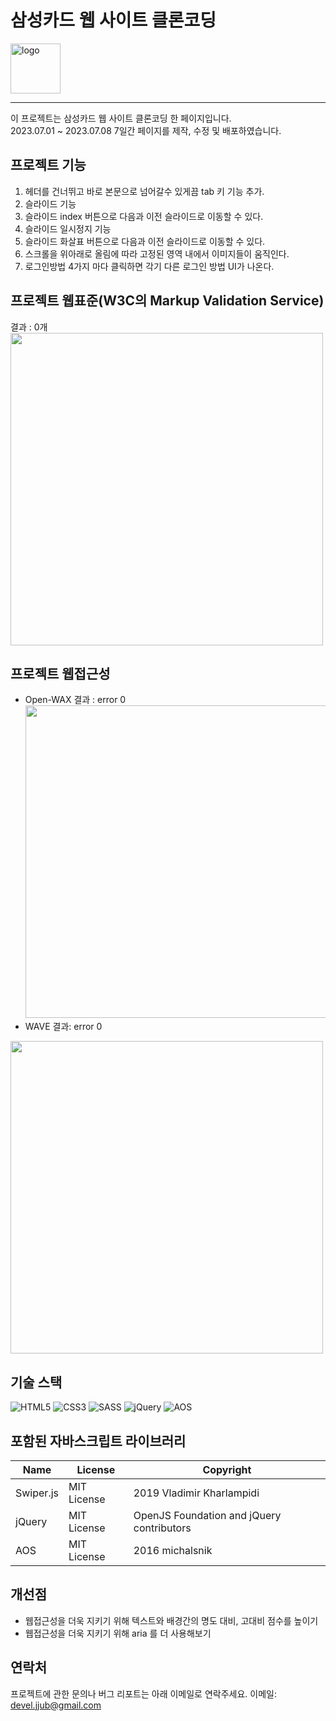 # 삼성카드 웹 사이트 클론코딩 

  <img alt="logo" src="https://github.com/jjub0217/samsung-card_github.io/assets/62126380/b427355b-9a4a-472a-b1c7-19da94c6c5f6" width=80>


----
이 프로젝트는 삼성카드 웹 사이트 클론코딩 한 페이지입니다. <br>
2023.07.01 ~ 2023.07.08 7일간 페이지를 제작, 수정 및 배포하였습니다. <br>


## 프로젝트 기능
1. 헤더를 건너뛰고 바로 본문으로 넘어갈수 있게끔 tab 키 기능 추가.
2. 슬라이드 기능
3. 슬라이드 index 버튼으로 다음과 이전 슬라이드로 이동할 수 있다.
4. 슬라이드 일시정지 기능
5. 슬라이드 화살표 버튼으로 다음과 이전 슬라이드로 이동할 수 있다.
6. 스크롤을 위아래로 올림에 따라 고정된 영역 내에서 이미지들이 움직인다.  
7. 로그인방법 4가지 마다 클릭하면 각기 다른 로그인 방법 UI가 나온다.


## 프로젝트 웹표준(W3C의 Markup Validation Service)
결과 : 0개 <br>
<img src="https://github.com/jjub0217/samsung-card_github.io/assets/62126380/ddbf94ee-5159-47ef-a1ab-b5ca819dbdea" width=500> <br>


## 프로젝트 웹접근성

- Open-WAX 결과 : error 0 <br>
<img src="https://github.com/jjub0217/samsung-card_github.io/assets/62126380/5cb6ce48-cb81-4568-a12e-0383f62c1bda" width=500> <br>
- WAVE 결과: error 0 <br>
<img src="https://github.com/jjub0217/beautiful.github.io/assets/62126380/ffb245d7-2bab-4bd5-826f-e4e504108665" width=500>


## 기술 스택
![HTML5](https://img.shields.io/badge/HTML5-FE642E?style=flat-square&logo=HTML5&logoColor=white)
![CSS3](https://img.shields.io/badge/CSS3-2E9AFE?style=flat-square&logo=CSS3&logoColor=white)
![SASS](https://img.shields.io/badge/Sass-cc6699?style=flat-square&logo=sass&logoColor=white)
![jQuery](https://img.shields.io/badge/jQuery-0769ad?style=flat-square&logo=jQuery&logoColor=white)
![AOS](https://img.shields.io/badge/AOS-%236172bc?style=flat-square)



## 포함된 자바스크립트 라이브러리
| Name      | License     | Copyright                                 |
| --------- | ----------- | ----------------------------------------- |
| Swiper.js | MIT License | 2019 Vladimir Kharlampidi                 |
| jQuery    | MIT License | OpenJS Foundation and jQuery contributors |
| AOS       | MIT License | 2016 michalsnik                           |



## 개선점
- 웹접근성을 더욱 지키기 위해 텍스트와 배경간의 명도 대비, 고대비 점수를 높이기
- 웹접근성을 더욱 지키기 위해 aria 를 더 사용해보기


## 연락처
프로젝트에 관한 문의나 버그 리포트는 아래 이메일로 연락주세요.
이메일: devel.jjub@gmail.com

